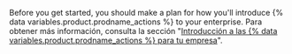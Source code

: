 Before you get started, you should make a plan for how you'll introduce {% data variables.product.prodname_actions %} to your enterprise. Para obtener más información, consulta la sección "[Introducción a las {% data variables.product.prodname_actions %} para tu empresa](/admin/github-actions/getting-started-with-github-actions-for-your-enterprise/introducing-github-actions-to-your-enterprise)".